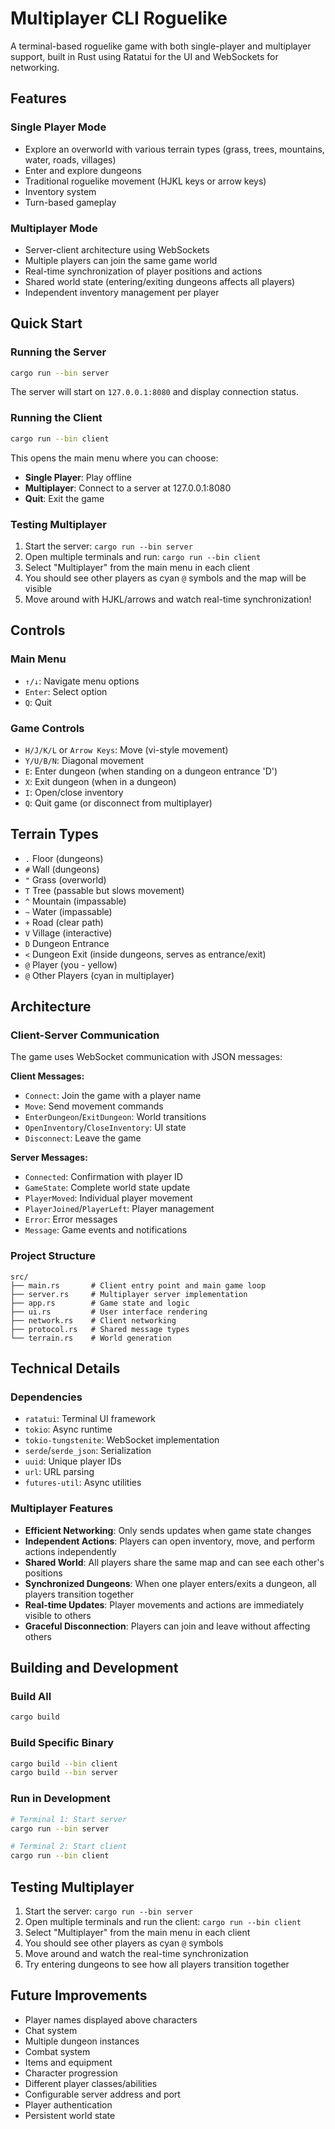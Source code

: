 # Multiplayer CLI Roguelike

A terminal-based roguelike game with both single-player and multiplayer support, built in Rust using Ratatui for the UI and WebSockets for networking.

## Features

### Single Player Mode
- Explore an overworld with various terrain types (grass, trees, mountains, water, roads, villages)
- Enter and explore dungeons
- Traditional roguelike movement (HJKL keys or arrow keys)
- Inventory system
- Turn-based gameplay

### Multiplayer Mode
- Server-client architecture using WebSockets
- Multiple players can join the same game world
- Real-time synchronization of player positions and actions
- Shared world state (entering/exiting dungeons affects all players)
- Independent inventory management per player

## Quick Start

### Running the Server
```bash
cargo run --bin server
```
The server will start on `127.0.0.1:8080` and display connection status.

### Running the Client
```bash
cargo run --bin client
```
This opens the main menu where you can choose:
- **Single Player**: Play offline
- **Multiplayer**: Connect to a server at 127.0.0.1:8080
- **Quit**: Exit the game

### Testing Multiplayer
1. Start the server: `cargo run --bin server`
2. Open multiple terminals and run: `cargo run --bin client`
3. Select "Multiplayer" from the main menu in each client
4. You should see other players as cyan `@` symbols and the map will be visible
5. Move around with HJKL/arrows and watch real-time synchronization!

## Controls

### Main Menu
- `↑/↓`: Navigate menu options
- `Enter`: Select option
- `Q`: Quit

### Game Controls
- `H/J/K/L` or `Arrow Keys`: Move (vi-style movement)
- `Y/U/B/N`: Diagonal movement
- `E`: Enter dungeon (when standing on a dungeon entrance 'D')
- `X`: Exit dungeon (when in a dungeon)
- `I`: Open/close inventory
- `Q`: Quit game (or disconnect from multiplayer)

## Terrain Types

- `.` Floor (dungeons)
- `#` Wall (dungeons)
- `"` Grass (overworld)
- `T` Tree (passable but slows movement)
- `^` Mountain (impassable)
- `~` Water (impassable)
- `+` Road (clear path)
- `V` Village (interactive)
- `D` Dungeon Entrance
- `<` Dungeon Exit (inside dungeons, serves as entrance/exit)
- `@` Player (you - yellow)
- `@` Other Players (cyan in multiplayer)

## Architecture

### Client-Server Communication
The game uses WebSocket communication with JSON messages:

**Client Messages:**
- `Connect`: Join the game with a player name
- `Move`: Send movement commands
- `EnterDungeon`/`ExitDungeon`: World transitions
- `OpenInventory`/`CloseInventory`: UI state
- `Disconnect`: Leave the game

**Server Messages:**
- `Connected`: Confirmation with player ID
- `GameState`: Complete world state update
- `PlayerMoved`: Individual player movement
- `PlayerJoined`/`PlayerLeft`: Player management
- `Error`: Error messages
- `Message`: Game events and notifications

### Project Structure
```
src/
├── main.rs       # Client entry point and main game loop
├── server.rs     # Multiplayer server implementation
├── app.rs        # Game state and logic
├── ui.rs         # User interface rendering
├── network.rs    # Client networking
├── protocol.rs   # Shared message types
└── terrain.rs    # World generation
```

## Technical Details

### Dependencies
- `ratatui`: Terminal UI framework
- `tokio`: Async runtime
- `tokio-tungstenite`: WebSocket implementation  
- `serde`/`serde_json`: Serialization
- `uuid`: Unique player IDs
- `url`: URL parsing
- `futures-util`: Async utilities

### Multiplayer Features
- **Efficient Networking**: Only sends updates when game state changes
- **Independent Actions**: Players can open inventory, move, and perform actions independently
- **Shared World**: All players share the same map and can see each other's positions
- **Synchronized Dungeons**: When one player enters/exits a dungeon, all players transition together
- **Real-time Updates**: Player movements and actions are immediately visible to others
- **Graceful Disconnection**: Players can join and leave without affecting others

## Building and Development

### Build All
```bash
cargo build
```

### Build Specific Binary
```bash
cargo build --bin client
cargo build --bin server  
```

### Run in Development
```bash
# Terminal 1: Start server
cargo run --bin server

# Terminal 2: Start client
cargo run --bin client
```

## Testing Multiplayer

1. Start the server: `cargo run --bin server`
2. Open multiple terminals and run the client: `cargo run --bin client`
3. Select "Multiplayer" from the main menu in each client
4. You should see other players as cyan `@` symbols
5. Move around and watch the real-time synchronization
6. Try entering dungeons to see how all players transition together

## Future Improvements

- Player names displayed above characters
- Chat system
- Multiple dungeon instances
- Combat system
- Items and equipment
- Character progression
- Different player classes/abilities
- Configurable server address and port
- Player authentication
- Persistent world state
